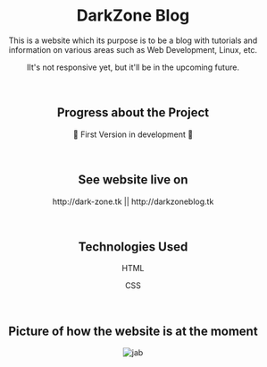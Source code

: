 <h1 align="center">DarkZone Blog</h1>

<p align="center"> This is a website which its purpose is to be a blog with tutorials and information on various areas such as Web Development, Linux, etc. </p>
<p align="center"> IIt's not responsive yet, but it'll be in the upcoming future. </p>

<br>

<h2 align="center"> Progress about the Project </h2>
<p align="center"> 🚧 First Version in development 🚧 </p>

<br>

<h2 align="center"> See website live on </h2>
<p align="center"> http://dark-zone.tk || http://darkzoneblog.tk </p>

<br>

<h2 align="center"> Technologies Used </h2>

<p align="center"> HTML </p>
<p align="center"> CSS </p>

<br>

<h2 align="center"> Picture of how the website is at the moment </h2>

<div align="center">

![jab](https://user-images.githubusercontent.com/75745796/206558807-8f8f7063-a725-451f-a8cd-6257ac39b10c.png)

</div>
